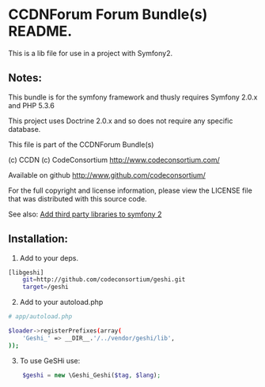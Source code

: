 CCDNForum Forum Bundle(s) README.
=================================

This is a lib file for use in a project with Symfony2.

Notes: 
------

This bundle is for the symfony framework and thusly requires Symfony 2.0.x and PHP 5.3.6
  
This project uses Doctrine 2.0.x and so does not require any specific database.
  

This file is part of the CCDNForum Bundle(s)

(c) CCDN (c) CodeConsortium <http://www.codeconsortium.com/> 

Available on github <http://www.github.com/codeconsortium/>

For the full copyright and license information, please view the LICENSE
file that was distributed with this source code.

See also: [Add third party libraries to symfony 2](http://www.kiwwito.com/article/add-third-party-libraries-to-symfony-2)

Installation:
-------------

1) Add to your deps.

```sh
[libgeshi]
	git=http://github.com/codeconsortium/geshi.git
	target=/geshi
```

2) Add to your autoload.php

```sh
# app/autoload.php

$loader->registerPrefixes(array(
    'Geshi_' => __DIR__.'/../vendor/geshi/lib',
));
```

3) To use GeSHi use:

```php
	$geshi = new \Geshi_Geshi($tag, $lang);	
```

